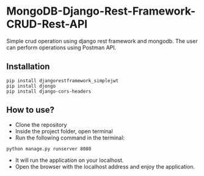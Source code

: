 # MongoDB-Django-Rest-Framework-CRUD-Rest-API

Simple crud operation using django rest framework and mongodb. The 
user can perform operations using Postman API. 

## Installation

```
pip install djangorestframework_simplejwt
pip install djongo
pip install django-cors-headers
```

## How to use?

- Clone the repository
- Inside the project folder, open terminal
- Run the following command in the terminal:
```
python manage.py runserver 8080
```
- It will run the application on your localhost.
- Open the browser with the localhost address and enjoy the application.

